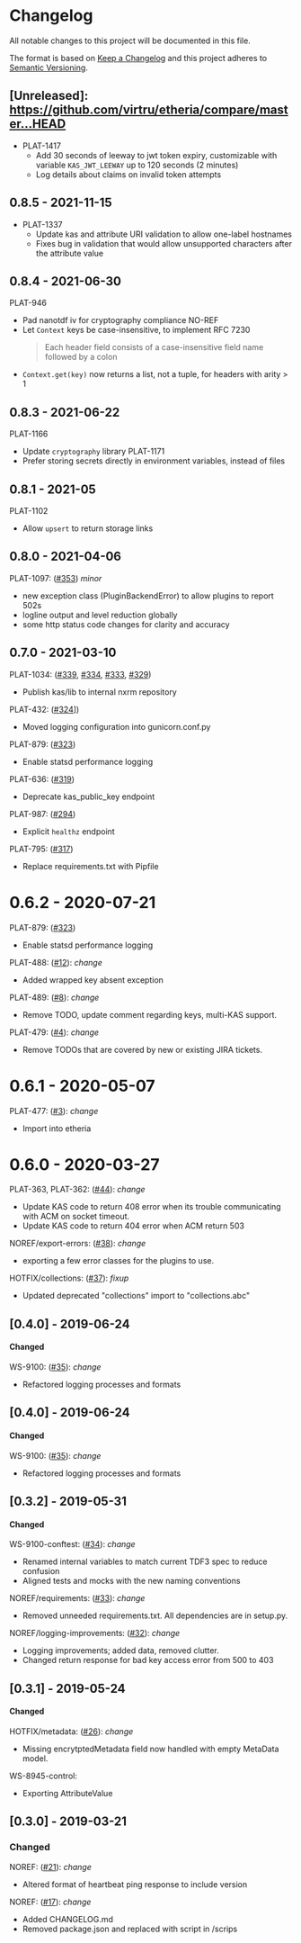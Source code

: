 # Changelog
All notable changes to this project will be documented in this file.

The format is based on [Keep a Changelog](http://keepachangelog.com/en/1.0.0/)
and this project adheres to [Semantic Versioning](http://semver.org/spec/v2.0.0.html).

## [Unreleased]: https://github.com/virtru/etheria/compare/master...HEAD

- PLAT-1417
  - Add 30 seconds of leeway to jwt token expiry, customizable with variable
    `KAS_JWT_LEEWAY` up to 120 seconds (2 minutes)
  - Log details about claims on invalid token attempts

## 0.8.5 - 2021-11-15

- PLAT-1337
  - Update kas and attribute URI validation to allow one-label hostnames
  - Fixes bug in validation that would allow unsupported characters after the
    attribute value


## 0.8.4 - 2021-06-30

PLAT-946
- Pad nanotdf iv for cryptography compliance
NO-REF
- Let `Context` keys be case-insensitive, to implement RFC 7230
  > Each header field consists of a case-insensitive field name followed by a colon
- `Context.get(key)` now returns a list, not a tuple, for headers with arity > 1

## 0.8.3 - 2021-06-22
PLAT-1166
- Update `cryptography` library
PLAT-1171
- Prefer storing secrets directly in environment variables, instead of files

## 0.8.1 - 2021-05
PLAT-1102
- Allow `upsert` to return storage links

## 0.8.0 - 2021-04-06

PLAT-1097: ([#353](https://github.com/virtru/etheria/pull/353)) _minor_
- new exception class (PluginBackendError) to allow plugins to report 502s
- logline output and level reduction globally
- some http status code changes for clarity and accuracy

## 0.7.0 - 2021-03-10

PLAT-1034: ([#339](https://github.com/virtru/etheria/pull/339), [#334](https://github.com/virtru/etheria/pull/334), [#333](https://github.com/virtru/etheria/pull/333), [#329](https://github.com/virtru/etheria/pull/329))
- Publish kas/lib to internal nxrm repository

PLAT-432: ([#324](https://github.com/virtru/etheria/pull/324)])
- Moved logging configuration into gunicorn.conf.py

PLAT-879: ([#323](https://github.com/virtru/etheria/pull/323))
- Enable statsd performance logging

PLAT-636: ([#319](https://github.com/virtru/etheria/pull/319))
- Deprecate kas_public_key endpoint

PLAT-987: ([#294](https://github.com/virtru/etheria/pull/294))
-  Explicit `healthz` endpoint

PLAT-795: ([#317](https://github.com/virtru/etheria/pull/317))
 - Replace requirements.txt with Pipfile
# 0.6.2 - 2020-07-21

PLAT-879: ([#323](https://github.com/virtru/etheria/pull/323))
- Enable statsd performance logging


PLAT-488: ([#12](https://github.com/virtru/etheria/pull/12)): _change_
- Added wrapped key absent exception 

PLAT-489: ([#8](https://github.com/virtru/etheria/pull/8)): _change_
- Remove TODO, update comment regarding keys, multi-KAS support.

PLAT-479: ([#4](https://github.com/virtru/etheria/pull/4)): _change_
- Remove TODOs that are covered by new or existing JIRA tickets.

# 0.6.1 - 2020-05-07

PLAT-477: ([#3](https://github.com/virtru/etheria/pull/3)): _change_
- Import into etheria

# 0.6.0 - 2020-03-27


PLAT-363, PLAT-362: ([#44](https://github.com/virtru/tdf3_kas_core/pull/44)): _change_
- Update KAS code to return 408 error when its trouble communicating with ACM on socket timeout.
- Update KAS code to return 404 error when ACM return 503

NOREF/export-errors: ([#38](https://github.com/virtru/tdf3_kas_core/pull/38)): _change_
  - exporting a few error classes for the plugins to use.

HOTFIX/collections: ([#37](https://github.com/virtru/tdf3_kas_core/pull/37)): _fixup_
  - Updated deprecated "collections" import to "collections.abc"

## [0.4.0] - 2019-06-24
#### Changed
WS-9100: ([#35](https://github.com/virtru/tdf3_kas_core/pull/35)): _change_
- Refactored logging processes and formats

## [0.4.0] - 2019-06-24
#### Changed
WS-9100: ([#35](https://github.com/virtru/tdf3_kas_core/pull/35)): _change_
- Refactored logging processes and formats

## [0.3.2] - 2019-05-31
#### Changed

WS-9100-conftest: ([#34](https://github.com/virtru/tdf3_kas_core/pull/34)): _change_
- Renamed internal variables to match current TDF3 spec to reduce confusion
- Aligned tests and mocks with the new naming conventions

NOREF/requirements: ([#33](https://github.com/virtru/tdf3_kas_core/pull/33)): _change_
  - Removed unneeded requirements.txt. All dependencies are in setup.py.

NOREF/logging-improvements: ([#32](https://github.com/virtru/tdf3_kas_core/pull/32)): _change_
  - Logging improvements; added data, removed clutter.
  - Changed return response for bad key access error from 500 to 403


## [0.3.1] - 2019-05-24
#### Changed

HOTFIX/metadata: ([#26](https://github.com/virtru/tdf3_kas_core/pull/26)): _change_
  - Missing encrytptedMetadata field now handled with empty MetaData model.

WS-8945-control:
  - Exporting AttributeValue

## [0.3.0] - 2019-03-21
### Changed

NOREF: ([#21](https://github.com/virtru/tdf3_kas_core/pull/21)): _change_
  - Altered format of heartbeat ping response to include version

NOREF: ([#17](https://github.com/virtru/tdf3_kas_core/pull/17)): _change_

  - Added CHANGELOG.md
  - Removed package.json and replaced with script in /scrips
